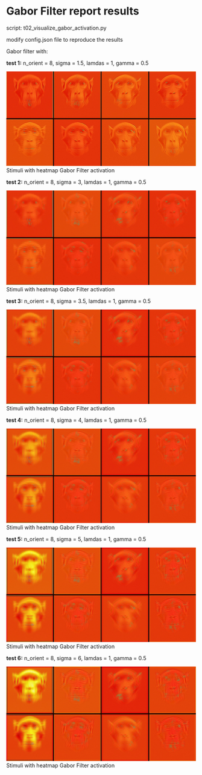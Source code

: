 # Gabor Filter report results

script: t02_visualize_gabor_activation.py

modify config.json file to reproduce the results

Gabor filter with:

**test 1:** n_orient = 8, sigma = 1.5, lamdas = 1, gamma = 0.5

<img src='../../img/gabor_filter_sig1.5.jpeg' height="250">
Stimuli with heatmap Gabor Filter activation

**test 2:** n_orient = 8, sigma = 3, lamdas = 1, gamma = 0.5

<img src='../../img/gabor_filter_sig3.jpeg' height="250">
Stimuli with heatmap Gabor Filter activation

**test 3:** n_orient = 8, sigma = 3.5, lamdas = 1, gamma = 0.5

<img src='../../img/gabor_filter_sig3.5.jpeg' height="250">
Stimuli with heatmap Gabor Filter activation

**test 4:** n_orient = 8, sigma = 4, lamdas = 1, gamma = 0.5

<img src='../../img/gabor_filter_sig4.jpeg' height="250">
Stimuli with heatmap Gabor Filter activation

**test 5:** n_orient = 8, sigma = 5, lamdas = 1, gamma = 0.5

<img src='../../img/gabor_filter_sig5.jpeg' height="250">
Stimuli with heatmap Gabor Filter activation

**test 6:** n_orient = 8, sigma = 6, lamdas = 1, gamma = 0.5

<img src='../../img/gabor_filter_sig6.jpeg' height="250">
Stimuli with heatmap Gabor Filter activation
